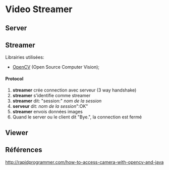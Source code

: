 # Video Streamer

## Server

## Streamer

Librairies utilisées:

 - [OpenCV](https://opencv.org/) (Open Source Computer Vision);

#### Protocol

 1. **streamer** crée connection avec serveur (3 way handshake)
 1. **streamer** s'identifie comme streamer
 1. **streamer** dit: "session:" *nom de la session*
 1. **serveur** dit: *nom de la session*":OK"
 1. **streamer** envois données images
 1. Quand le server ou le client dit "Bye.", la connection est fermé

## Viewer

## Références

http://rapidprogrammer.com/how-to-access-camera-with-opencv-and-java
